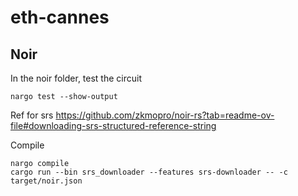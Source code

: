 # eth-cannes


## Noir
In the noir folder, test the circuit
```
nargo test --show-output
```

Ref for srs https://github.com/zkmopro/noir-rs?tab=readme-ov-file#downloading-srs-structured-reference-string

Compile
```
nargo compile
cargo run --bin srs_downloader --features srs-downloader -- -c target/noir.json
```